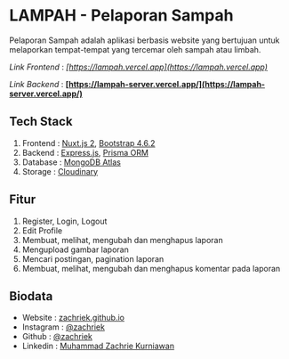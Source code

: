 # LAMPAH - Pelaporan Sampah
Pelaporan Sampah adalah aplikasi berbasis website yang bertujuan untuk melaporkan tempat-tempat yang tercemar oleh sampah atau limbah.

*Link Frontend* : *[https://lampah.vercel.app](https://lampah.vercel.app)*

*Link Backend* : **[https://lampah-server.vercel.app/](https://lampah-server.vercel.app/)**

## Tech Stack
1. Frontend : [Nuxt.js 2](https://v2.nuxt.com), [Bootstrap 4.6.2](https://getbootstrap.com/docs/4.6/getting-started/introduction)
2. Backend : [Express.js](https://expressjs.com), [Prisma ORM](https://prisma.io)
3. Database : [MongoDB Atlas](https://atlas.mongodb.com)
4. Storage : [Cloudinary](https://cloudinary.com)

## Fitur
1. Register, Login, Logout
2. Edit Profile
3. Membuat, melihat, mengubah dan menghapus laporan
4. Mengupload gambar laporan
5. Mencari postingan, pagination laporan
6. Membuat, melihat, mengubah dan menghapus komentar pada laporan

## Biodata
- Website : [zachriek.github.io](https://zachriek.github.io)
- Instagram : [@zachriek](https://instagram.com/zachriek)
- Github : [@zachriek](https://github.com/zachriek)
- Linkedin : [Muhammad Zachrie Kurniawan](https://linkedin.com/in/zachriek)
